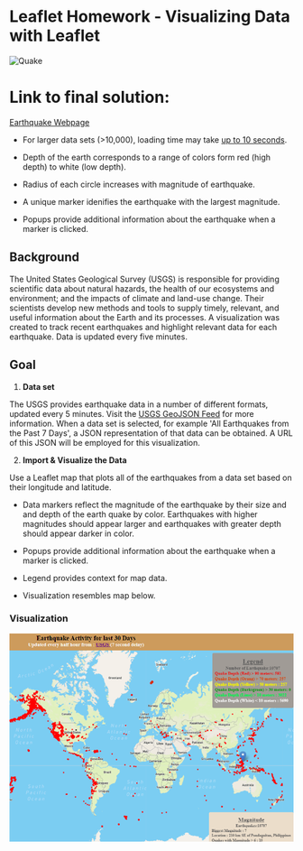 # Leaflet Homework - Visualizing Data with Leaflet

  



  ![Quake](https://media.giphy.com/media/MwK2rCO5m2WVq/giphy.gif) 

# Link to final solution:
  [Earthquake Webpage](https://phoogestraat.github.io/leaflet-challenge/)
  
  
  * For larger data sets (>10,000), loading time may take <u>up to 10 seconds</u>.
  
  * Depth of the earth corresponds to a range of colors form red (high depth) to white (low depth).
  
  * Radius of each circle increases with magnitude of earthquake.
  
  * A unique marker idenifies the earthquake with the largest magnitude.

  * Popups provide additional information about the earthquake when a marker is clicked.



## Background
The United States Geological Survey (USGS) is responsible for providing scientific data about natural hazards, the health of our ecosystems and environment; and the impacts of climate and land-use change. Their scientists develop new methods and tools to supply timely, relevant, and useful information about the Earth and its processes.  A visualization was created to track recent earthquakes and highlight relevant data for each earthquake. Data is updated every five minutes.


## Goal


1. **Data set**

The USGS provides earthquake data in a number of different formats, updated every 5 minutes. Visit the [USGS GeoJSON Feed](http://earthquake.usgs.gov/earthquakes/feed/v1.0/geojson.php) for more information. When a data set is selected, for example 'All Earthquakes from the Past 7 Days', a JSON representation of that data can be obtained. A URL of this JSON will be employed for this visualization.



2. **Import & Visualize the Data**

Use a Leaflet map that plots all of the earthquakes from a data set based on their longitude and latitude.

   * Data markers reflect the magnitude of the earthquake by their size and and depth of the earth quake by color. Earthquakes with higher magnitudes should appear larger and earthquakes with greater depth should appear darker in color.

   * Popups provide additional information about the earthquake when a marker is clicked.

   * Legend provides context for map data.

   * Visualization resembles map below.

### Visualization

![2-BasicMap](Images/2-BasicMap.png)
